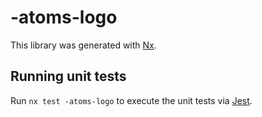 # -atoms-logo

This library was generated with [Nx](https://nx.dev).

## Running unit tests

Run `nx test -atoms-logo` to execute the unit tests via [Jest](https://jestjs.io).
